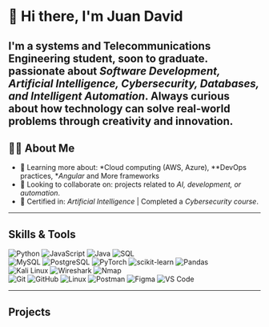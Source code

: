 # 👋 Hi there, I'm Juan David

I'm a systems and Telecommunications Engineering student, soon to graduate. passionate about *Software Development, Artificial Intelligence, Cybersecurity, Databases, and Intelligent Automation*. Always curious about how technology can solve real-world problems through creativity and innovation.
---
## 🧑‍💻 About Me
- 🌱 Learning more about: *Cloud computing (AWS, Azure), **DevOps practices, **Angular* and More frameworks
- 👯 Looking to collaborate on: projects related to *AI, development, or automation*.  
- 📜 Certified in: *Artificial Intelligence* | Completed a *Cybersecurity course*.  
---
## Skills & Tools
![Python](https://img.shields.io/badge/-Python-3776AB?logo=python&logoColor=white) ![JavaScript](https://img.shields.io/badge/-JavaScript-F7DF1E?logo=javascript&logoColor=black) ![Java](https://img.shields.io/badge/-Java-007396?logo=java&logoColor=white) ![SQL](https://img.shields.io/badge/-SQL-4479A1?logo=postgresql&logoColor=white)  
![MySQL](https://img.shields.io/badge/-MySQL-4479A1?logo=mysql&logoColor=white) ![PostgreSQL](https://img.shields.io/badge/-PostgreSQL-336791?logo=postgresql&logoColor=white) 
![PyTorch](https://img.shields.io/badge/-PyTorch-EE4C2C?logo=pytorch&logoColor=white) ![scikit-learn](https://img.shields.io/badge/-scikit--learn-F7931E?logo=scikit-learn&logoColor=white) ![Pandas](https://img.shields.io/badge/-Pandas-150458?logo=pandas&logoColor=white)  
![Kali Linux](https://img.shields.io/badge/-Kali%20Linux-557C94?logo=kalilinux&logoColor=white) ![Wireshark](https://img.shields.io/badge/-Wireshark-1679A7?logo=wireshark&logoColor=white) ![Nmap](https://img.shields.io/badge/-Nmap-4682B4?logo=nmap&logoColor=white)  
![Git](https://img.shields.io/badge/-Git-F05032?logo=git&logoColor=white) ![GitHub](https://img.shields.io/badge/-GitHub-181717?logo=github&logoColor=white) ![Linux](https://img.shields.io/badge/-Linux-FCC624?logo=linux&logoColor=black) ![Postman](https://img.shields.io/badge/-Postman-FF6C37?logo=postman&logoColor=white) ![Figma](https://img.shields.io/badge/-Figma-F24E1E?logo=figma&logoColor=white) ![VS Code](https://img.shields.io/badge/-VS%20Code-007ACC?logo=visualstudiocode&logoColor=white)

---
## Projects
